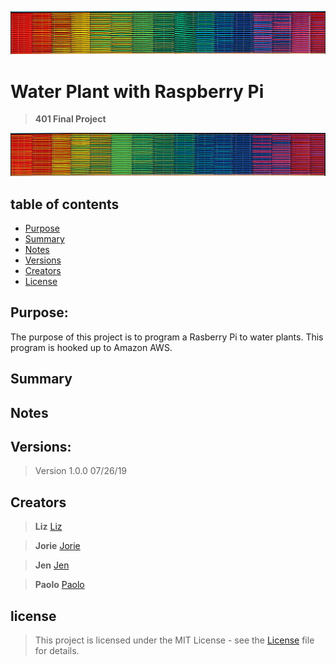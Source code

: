 ![alt text](https://github.com/clothing-color-coordinator/API/blob/master/assets/colorBar1.PNG "Colors")

# Water Plant with Raspberry Pi
> **401 Final Project**

![alt text](https://github.com/clothing-color-coordinator/API/blob/master/assets/colorBar2.PNG "Colors")

## table of contents
* [Purpose](#Purpose)
* [Summary](#Summary)
* [Notes](#Notes)
* [Versions](#Versions)
* [Creators](#Creators)
* [License](#License)


## Purpose:
The purpose of this project is to program a Rasberry Pi to water plants. This program is hooked up to Amazon AWS.  

## Summary
  

## Notes
  

## Versions:
> Version 1.0.0  07/26/19

## Creators
> **Liz**  [Liz](https://github.com/elm)

> **Jorie**  [Jorie](https://github.com/joriefernandez)

> **Jen**  [Jen](https://github.com/jshin83)

> **Paolo**  [Paolo](https://github.com/chidrome)


## license
> This project is licensed under the MIT License - see the [License](https://choosealicense.com/licenses/mit/) file for details.
